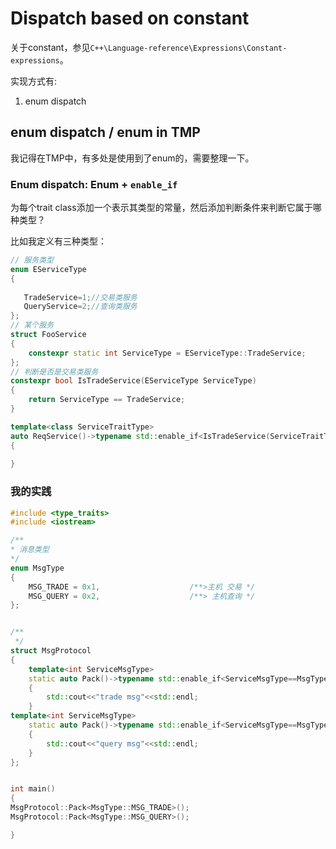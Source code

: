 # Dispatch based on constant

关于constant，参见`C++\Language-reference\Expressions\Constant-expressions`。

实现方式有:

1) enum dispatch 

## enum dispatch / enum in TMP

我记得在TMP中，有多处是使用到了enum的，需要整理一下。

### Enum dispatch: Enum + `enable_if`

为每个trait class添加一个表示其类型的常量，然后添加判断条件来判断它属于哪种类型？


比如我定义有三种类型：

```C++
// 服务类型
enum EServiceType
{
    
   TradeService=1;//交易类服务 
   QueryService=2;//查询类服务
};
// 某个服务
struct FooService
{
	constexpr static int ServiceType = EServiceType::TradeService;
};
// 判断是否是交易类服务
constexpr bool IsTradeService(EServiceType ServiceType)
{
    return ServiceType == TradeService;
}

template<class ServiceTraitType>
auto ReqService()->typename std::enable_if<IsTradeService(ServiceTraitType::ServiceType), int>::type
{
    
}
```





### 我的实践

```c++
#include <type_traits>
#include <iostream>

/**
* 消息类型
*/
enum MsgType
{
	MSG_TRADE = 0x1,					/**>主机 交易 */
	MSG_QUERY = 0x2,					/**> 主机查询 */
};


/**
 */
struct MsgProtocol
{
	template<int ServiceMsgType>
	static auto Pack()->typename std::enable_if<ServiceMsgType==MsgType::MSG_TRADE, void>::type
	{
		std::cout<<"trade msg"<<std::endl;
	}
template<int ServiceMsgType>
	static auto Pack()->typename std::enable_if<ServiceMsgType==MsgType::MSG_QUERY, void>::type
	{
		std::cout<<"query msg"<<std::endl;
	}
};


int main()
{
MsgProtocol::Pack<MsgType::MSG_TRADE>();
MsgProtocol::Pack<MsgType::MSG_QUERY>();

}
```

